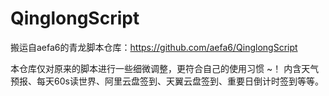 # QinglongScript

搬运自aefa6的青龙脚本仓库：https://github.com/aefa6/QinglongScript

本仓库仅对原来的脚本进行一些细微调整，更符合自己的使用习惯 ~！
内含天气预报、每天60s读世界、阿里云盘签到、天翼云盘签到、重要日倒计时签到等等。
